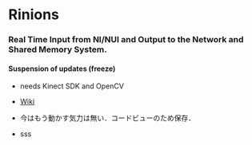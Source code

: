 # Rinions

### Real Time Input from NI/NUI and Output to the Network and Shared Memory System.
#### Suspension of updates (freeze)
- needs Kinect SDK and OpenCV
- [Wiki](https://polaris.star-dust.jp/pukiwiki/?Rinions)
- 今はもう動かす気力は無い．コードビューのため保存．

- sss
